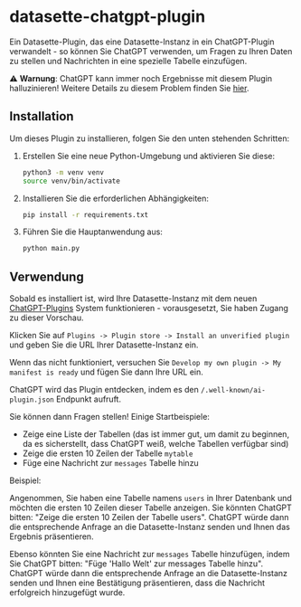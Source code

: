 # datasette-chatgpt-plugin

Ein Datasette-Plugin, das eine Datasette-Instanz in ein ChatGPT-Plugin verwandelt - so können Sie ChatGPT verwenden, um Fragen zu Ihren Daten zu stellen und Nachrichten in eine spezielle Tabelle einzufügen.

⚠️ **Warnung**: ChatGPT kann immer noch Ergebnisse mit diesem Plugin halluzinieren! Weitere Details zu diesem Problem finden Sie [hier](https://github.com/cutmasta-kun/datasette-chatgpt-plugin/issues/2).

## Installation

Um dieses Plugin zu installieren, folgen Sie den unten stehenden Schritten:

1. Erstellen Sie eine neue Python-Umgebung und aktivieren Sie diese:

    ```bash
    python3 -m venv venv
    source venv/bin/activate
    ```

2. Installieren Sie die erforderlichen Abhängigkeiten:

    ```bash
    pip install -r requirements.txt
    ```

3. Führen Sie die Hauptanwendung aus:

    ```bash
    python main.py
    ```

## Verwendung

Sobald es installiert ist, wird Ihre Datasette-Instanz mit dem neuen [ChatGPT-Plugins](https://openai.com/blog/chatgpt-plugins) System funktionieren - vorausgesetzt, Sie haben Zugang zu dieser Vorschau.

Klicken Sie auf `Plugins -> Plugin store -> Install an unverified plugin` und geben Sie die URL Ihrer Datasette-Instanz ein.

Wenn das nicht funktioniert, versuchen Sie `Develop my own plugin -> My manifest is ready` und fügen Sie dann Ihre URL ein.

ChatGPT wird das Plugin entdecken, indem es den `/.well-known/ai-plugin.json` Endpunkt aufruft.

Sie können dann Fragen stellen! Einige Startbeispiele:

- Zeige eine Liste der Tabellen (das ist immer gut, um damit zu beginnen, da es sicherstellt, dass ChatGPT weiß, welche Tabellen verfügbar sind)
- Zeige die ersten 10 Zeilen der Tabelle `mytable`
- Füge eine Nachricht zur `messages` Tabelle hinzu

Beispiel:

Angenommen, Sie haben eine Tabelle namens `users` in Ihrer Datenbank und möchten die ersten 10 Zeilen dieser Tabelle anzeigen. Sie könnten ChatGPT bitten: "Zeige die ersten 10 Zeilen der Tabelle users". ChatGPT würde dann die entsprechende Anfrage an die Datasette-Instanz senden und Ihnen das Ergebnis präsentieren.

Ebenso könnten Sie eine Nachricht zur `messages` Tabelle hinzufügen, indem Sie ChatGPT bitten: "Füge 'Hallo Welt' zur messages Tabelle hinzu". ChatGPT würde dann die entsprechende Anfrage an die Datasette-Instanz senden und Ihnen eine Bestätigung präsentieren, dass die Nachricht erfolgreich hinzugefügt wurde.
